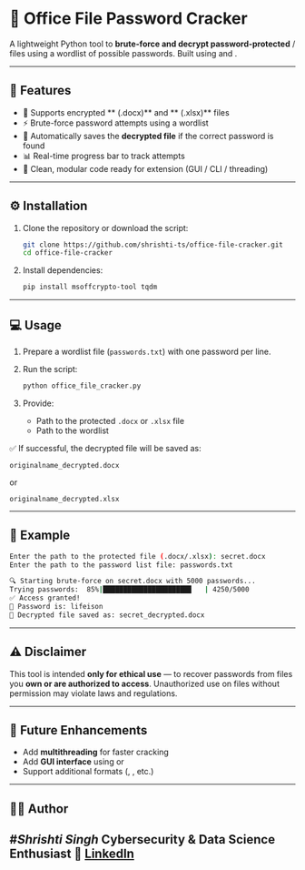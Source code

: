 # 🔐 Office File Password Cracker

A lightweight Python tool to **brute-force and decrypt password-protected**
&#x20;/  files using a wordlist of possible passwords.
Built using  and .

---

## 🚀 Features

* 📝 Supports encrypted ** (.docx)** and ** (.xlsx)** files
* ⚡ Brute-force password attempts using a wordlist
* 📁 Automatically saves the **decrypted file** if the correct password is found
* 📊 Real-time progress bar to track attempts
* 🧩 Clean, modular code ready for extension (GUI / CLI / threading)

---

## ⚙️ Installation

1. Clone the repository or download the script:

   ```bash
   git clone https://github.com/shrishti-ts/office-file-cracker.git
   cd office-file-cracker
   ```

2. Install dependencies:

   ```bash
   pip install msoffcrypto-tool tqdm
   ```

---

## 💻 Usage

1. Prepare a wordlist file (`passwords.txt`) with one password per line.
2. Run the script:

   ```bash
   python office_file_cracker.py
   ```
3. Provide:

   * Path to the protected `.docx` or `.xlsx` file
   * Path to the wordlist

✅ If successful, the decrypted file will be saved as:

```
originalname_decrypted.docx
```

or

```
originalname_decrypted.xlsx
```

---

## 📌 Example

```bash
Enter the path to the protected file (.docx/.xlsx): secret.docx
Enter the path to the password list file: passwords.txt

🔍 Starting brute-force on secret.docx with 5000 passwords...
Trying passwords:  85%|█████████████████████▊   | 4250/5000
✅ Access granted!
🔑 Password is: lifeison
📁 Decrypted file saved as: secret_decrypted.docx
```

---

## ⚠️ Disclaimer

This tool is intended **only for ethical use** — to recover passwords from files you **own or are authorized to access**.
Unauthorized use on files without permission may violate laws and regulations.

---

## 🧠 Future Enhancements

* Add **multithreading** for faster cracking
* Add **GUI interface** using  or&#x20;
* Support additional formats (, , etc.)

---

## 👩‍💻 Author

#*Shrishti Singh*
Cybersecurity & Data Science Enthusiast
🔗 [LinkedIn](#https://www.linkedin.com/in/shrishti-singh-t)
---
